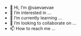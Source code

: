 - 👋 Hi, I’m @vaevaevae
- 👀 I’m interested in ...
- 🌱 I’m currently learning ...
- 💞️ I’m looking to collaborate on ...
- 📫 How to reach me ...

<!---
vaevaevae/vaevaevae is a ✨ special ✨ repository because its `README.md` (this file) appears on your GitHub profile.
You can click the Preview link to take a look at your changes.
--->
